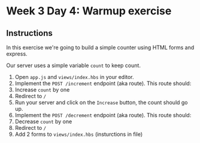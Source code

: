 # Week 3 Day 4: Warmup exercise

## Instructions

In this exercise we're going to build a simple counter using HTML forms and express.

Our server uses a simple variable `count` to keep count.

1. Open `app.js` and `views/index.hbs` in your editor.
1. Implement the `POST /increment` endpoint (aka route). This route should:
  1. Increase `count` by one
  1. Redirect to `/`
1. Run your server and click on the `Increase` button, the count should go up.
1. Implement the `POST /decrement` endpoint (aka route). This route should:
  1. Decrease `count` by one
  1. Redirect to `/`
1. Add 2 forms to `views/index.hbs` (insturctions in file)
